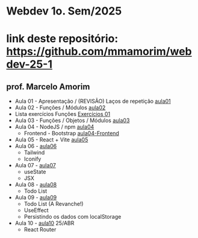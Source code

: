 # Webdev 1o. Sem/2025
# link deste repositório: https://github.com/mmamorim/webdev-25-1
## prof. Marcelo Amorim

* Aula 01 - Apresentação / (REVISÃO) Laços de repetição [aula01](./Aula01-10-Fev/)
* Aula 02 - Funções / Módulos [aula02](./Aula02-17-Fev/)
* Lista exercícios Funções [Exercícios 01](./ListaExercicios01.md)
* Aula 03 - Funções / Objetos / Módulos [aula03](./Aula03-24-Fev/)
* Aula 04 - NodeJS / npm [aula04](./Aula04_07Mar/)
  * Frontend - Bootstrap [aula04-Frontend](./Aula04_07MarFront/)
* Aula 05 - React + Vite [aula05](./Aula05_14Mar/)
* Aula 06 - [aula06](./Aula06_21Mar/)
  - Tailwind
  - Iconify
* Aula 07 - [aula07](./Aula07_28Mar/)
  - useState
  - JSX
* Aula 08 - [aula08](./Aula08_04Abr/)
  - Todo List
* Aula 09 - [aula09](./Aula09_11Abr/)  
  - Todo List (A Revanche!)
  - UseEffect
  - Persistindo os dados com localStorage
* Aula 10 - [aula10](./Aula10_25Abr/) 25/ABR 
  - React Router
